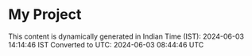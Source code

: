 # My Project

This content is dynamically generated in Indian Time (IST): 2024-06-03 14:14:46 IST
Converted to UTC: 2024-06-03 08:44:46 UTC

